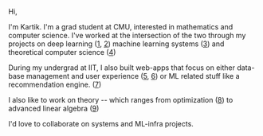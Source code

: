 Hi, 

I'm Kartik.
I'm a grad student at CMU, interested in mathematics and computer science.
I've worked at the intersection of the two through my projects on deep learning ([1](https://github.com/kartiksrinivas007/DESA-ICML24), [2](https://github.com/kartiksrinivas007/DeepGenerativeLatents)) machine learning systems ([3](https://github.com/kartiksrinivas007/AutoGradLanguage)) and theoretical computer science ([4](https://github.com/kartiksrinivas007/VisualCryptography.git))

During my undergrad at IIT, I also built web-apps that focus on either data-base management and user experience ([5](https://github.com/kartiksrinivas007/QnAWebsite.git), [6](https://github.com/kartiksrinivas007/X-clone)) or ML related stuff like a recommendation engine. ([7](https://github.com/kartiksrinivas007/MovieLensRecommender))

I also like to work on theory -- which ranges from optimization ([8](https://github.com/kartiksrinivas007/OptimDNN)) to advanced linear algebra ([9](https://github.com/kartiksrinivas007/EE5609-MT))


I'd love to collaborate on systems and ML-infra projects.
